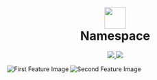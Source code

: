 <h1 align="center">
  <a href="https://nmspace.org"><img src="https://github.com/namespace-uk/nam-site/blob/master/public/assets/img/svg/NamespaceNewLogo.svg" width="50"/></a>
  <br/>
  Namespace
</h1>

<p align="center">
  <a href="https://github.com/namespace-uk/namespace/actions/workflows/test.yml" alt="Node.js CI">
    <img src="https://github.com/namespace-uk/namespace/actions/workflows/main.yml/badge.svg"/>
  </a>
  <a href="https://app.netlify.com/sites/trusting-allen-b0823a/deploys" alt="Netlify Status">
    <img src="https://api.netlify.com/api/v1/badges/233f8d0e-0b65-4cdb-a4d4-53ba45e4f3b3/deploy-status"/>
  </a>
</p>

![First Feature Image](https://user-images.githubusercontent.com/46031748/188770443-bc1635ac-4c6f-45ba-a677-96aaa4c93e01.png)
![Second Feature Image](https://user-images.githubusercontent.com/46031748/188770418-0978ebf1-39a4-4e08-9057-4ca4ae31ceaf.png)
